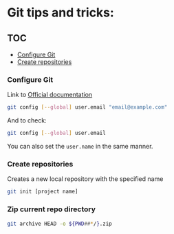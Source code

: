 # Git tips and tricks:

## TOC
- [Configure Git](#configure-git "Configure Git")
- [Create repositories](#create-repositories "Create repositories")

### Configure Git
Link to [Official documentation](https://help.github.com/en/github/setting-up-and-managing-your-github-user-account/setting-your-commit-email-address#setting-your-commit-email-address-in-git)

```sh
git config [--global] user.email "email@example.com"
```
And to check:
```sh
git config [--global] user.email
```
You can also set the `user.name` in the same manner.

### Create repositories
Creates a new local repository with the specified name
```sh
git init [project name]
```

### Zip current repo directory
```sh
git archive HEAD -o ${PWD##*/}.zip
```